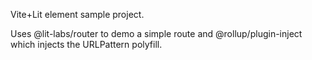 Vite+Lit element sample project. 

Uses @lit-labs/router to demo a simple route and @rollup/plugin-inject which injects the URLPattern polyfill. 